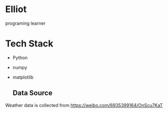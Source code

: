 # Elliot
programing learner

# Tech Stack
- Python
- numpy
- matplotlib

  ## Data Source
Weather data is collected from https://weibo.com/6935399164/OnScu7KaT

